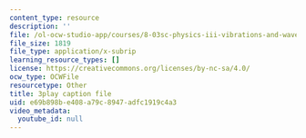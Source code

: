 ```yaml
---
content_type: resource
description: ''
file: /ol-ocw-studio-app/courses/8-03sc-physics-iii-vibrations-and-waves-fall-2016/e69b898be408a79c8947adfc1919c4a3_cZAM2Co3tzo.srt
file_size: 1819
file_type: application/x-subrip
learning_resource_types: []
license: https://creativecommons.org/licenses/by-nc-sa/4.0/
ocw_type: OCWFile
resourcetype: Other
title: 3play caption file
uid: e69b898b-e408-a79c-8947-adfc1919c4a3
video_metadata:
  youtube_id: null
---
```

